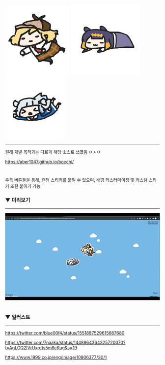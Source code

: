<img src = "imgs/ame.png" width = "210px"> <img src = "imgs/ina.png" width = "227px"> <img src = "imgs/gura.png" width = "196px">

-------------

원래 개발 목적과는 다르게 해당 소스로 쓰였음 ㅇㅅㅇ

https://aber1047.github.io/bocchi/

#
우측 버튼들을 통해, 랜덤 스티커를 붙일 수 있으며, 배경 커스터마이징 및 커스텀 스티커 또한 붙이기 가능


### ▼ 미리보기

-------------

![preview_3](imgs/preview.gif)

#


### ▼ 일러스트

-------------

https://twitter.com/blue00f4/status/1551887529615687680

https://twitter.com/7naaka/status/1448964364325720070?t=AgLGQ2IVrUxrdts5m8cKug&s=19

https://www.1999.co.jp/eng/image/10806377/30/1

